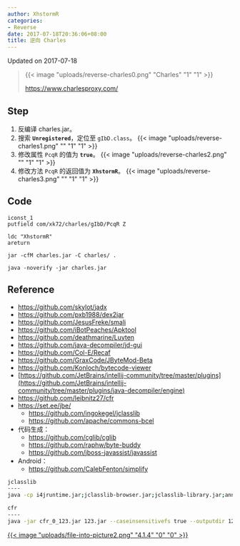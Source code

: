 ```yaml
---
author: XhstormR
categories:
- Reverse
date: 2017-07-18T20:36:06+08:00
title: 逆向 Charles
---
```


<!--more-->

Updated on 2017-07-18

> {{< image "uploads/reverse-charles0.png" "Charles" "1" "1" >}}
>
> https://www.charlesproxy.com/

## Step
1. 反编译 charles.jar。
2. 搜索 **`Unregistered`**，定位至 `gIbD.class`。
{{< image "uploads/reverse-charles1.png" "" "1" "1" >}}
3. 修改属性 `PcqR` 的值为 **`true`**。
{{< image "uploads/reverse-charles2.png" "" "1" "1" >}}
4. 修改方法 `PcqR` 的返回值为 **`XhstormR`**。
{{< image "uploads/reverse-charles3.png" "" "1" "1" >}}

## Code
```
iconst_1
putfield com/xk72/charles/gIbD/PcqR Z
```

```
ldc "XhstormR"
areturn
```

```
jar -cfM charles.jar -C charles/ .
```

```
java -noverify -jar charles.jar
```

## Reference
* https://github.com/skylot/jadx
* https://github.com/pxb1988/dex2jar
* https://github.com/JesusFreke/smali
* https://github.com/iBotPeaches/Apktool
* https://github.com/deathmarine/Luyten
* https://github.com/java-decompiler/jd-gui
* https://github.com/Col-E/Recaf
* https://github.com/GraxCode/JByteMod-Beta
* https://github.com/Konloch/bytecode-viewer
* [https://github.com/JetBrains/intellij-community/tree/master/plugins](https://github.com/JetBrains/intellij-community/tree/master/plugins/java-decompiler/engine)
* https://github.com/leibnitz27/cfr
* https://set.ee/jbe/
  * https://github.com/ingokegel/jclasslib
  * https://github.com/apache/commons-bcel
* 代码生成：
  * https://github.com/cglib/cglib
  * https://github.com/raphw/byte-buddy
  * https://github.com/jboss-javassist/javassist
* Android：
  * https://github.com/CalebFenton/simplify

```bash
jclasslib
----
java -cp i4jruntime.jar;jclasslib-browser.jar;jclasslib-library.jar;annotations-13.0.jar;kotlin-stdlib-1.1.50.jar;kotlinx.dom-0.0.10.jar;miglayout-core-5.0.jar;miglayout-swing-5.0.jar; org.gjt.jclasslib.browser.BrowserApplication

cfr
----
java -jar cfr_0_123.jar 123.jar --caseinsensitivefs true --outputdir 123
```

[{{< image "uploads/file-into-picture2.png" "4.1.4" "0" "0" >}}](http://ww4.sinaimg.cn/large/a15b4afely1fhpf98jnuxj203k03k4r4)
